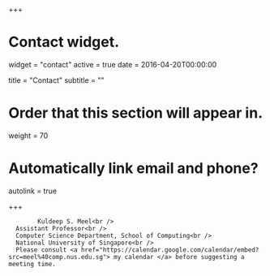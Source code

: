 +++
# Contact widget.
widget = "contact"
active = true
date = 2016-04-20T00:00:00

title = "Contact"
subtitle = ""

# Order that this section will appear in.
weight = 70

# Automatically link email and phone?
autolink = true

	
+++

			Kuldeep S. Meel<br />
      Assistant Professor<br />
      Computer Science Department, School of Computing<br />
      National University of Singapore<br />  
      Please consult <a href="https://calendar.google.com/calendar/embed?src=meel%40comp.nus.edu.sg"> my calendar </a> before suggesting a meeting time.
